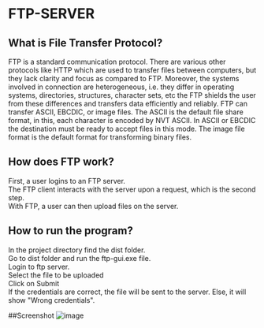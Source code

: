 # FTP-SERVER
## What is File Transfer Protocol?
FTP is a standard communication protocol. There are various other protocols like HTTP which are used to transfer files between computers, but they lack clarity and focus as compared to FTP. Moreover, the systems involved in connection are heterogeneous, i.e. they differ in operating systems, directories, structures, character sets, etc the FTP shields the user from these differences and transfers data efficiently and reliably. FTP can transfer ASCII, EBCDIC, or image files. The ASCII is the default file share format, in this, each character is encoded by NVT ASCII. In ASCII or EBCDIC the destination must be ready to accept files in this mode. The image file format is the default format for transforming binary files.

## How does FTP work?
First, a user logins to an FTP server. <br>
The FTP client interacts with the server upon a request, which is the second step. <br>
With FTP, a user can then upload files on the server. <br>

## How to run the program?
In the project directory find the dist folder. <br>
Go to dist folder and run the ftp-gui.exe file. <br>
Login to ftp server. <br>
Select the file to be uploaded <br>
Click on Submit <br>
If the credentials are correct, the file will be sent to the server. Else, it will show "Wrong credentials". <br> 

##Screenshot
![image](https://github.com/mehulbansal/FTP-SERVER/assets/83242719/6bef2cbe-8537-4fd5-9a1a-4f1b9afc4084)
